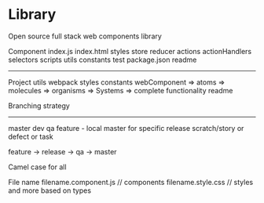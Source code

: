 # Library
Open source full stack web components library


Component
    index.js
    index.html
    styles
    store
        reducer
        actions
        actionHandlers
        selectors
    scripts
    utils
    constants
    test
    package.json
    readme
***




Project
    utils
    webpack
    styles
    constants
    webComponent
        => atoms
        => molecules
        => organisms
        => Systems => complete functionality
    readme

Branching strategy
******************
master
  dev
  qa
    feature - local master for specific release
      scratch/story or defect or task 

feature -> release -> qa -> master


<!-- Folder and File naming conversation -->
Camel case for all

File name 
  filename.component.js // components
  filename.style.css // styles
  and more based on types
